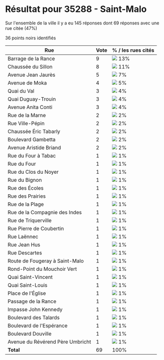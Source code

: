 # Résultat pour 35288 - Saint-Malo

Sur l'ensemble de la ville il y a eu 145 réponses dont 69 réponses avec une rue citée (47%)

36 points noirs identifiés

| Rue | Vote | % / les rues cités|
|-----|------|-------------------|
| Barrage de la Rance | 9 | <img src="../../img/bar_13.gif" />&nbsp;13%|
| Chaussée du Sillon | 8 | <img src="../../img/bar_11.gif" />&nbsp;11%|
| Avenue Jean Jaurès | 5 | <img src="../../img/bar_7.gif" />&nbsp;7%|
| Avenue de Moka | 4 | <img src="../../img/bar_5.gif" />&nbsp;5%|
| Quai du Val | 3 | <img src="../../img/bar_4.gif" />&nbsp;4%|
| Quai Duguay-Trouin | 3 | <img src="../../img/bar_4.gif" />&nbsp;4%|
| Avenue Anita Conti | 3 | <img src="../../img/bar_4.gif" />&nbsp;4%|
| Rue de la Marne | 2 | <img src="../../img/bar_2.gif" />&nbsp;2%|
| Rue Ville-Pépin | 2 | <img src="../../img/bar_2.gif" />&nbsp;2%|
| Chaussée Éric Tabarly | 2 | <img src="../../img/bar_2.gif" />&nbsp;2%|
| Boulevard Gambetta | 2 | <img src="../../img/bar_2.gif" />&nbsp;2%|
| Avenue Aristide Briand | 2 | <img src="../../img/bar_2.gif" />&nbsp;2%|
| Rue du Four à Tabac | 1 | <img src="../../img/bar_1.gif" />&nbsp;1%|
| Rue du Four | 1 | <img src="../../img/bar_1.gif" />&nbsp;1%|
| Rue du Clos du Noyer | 1 | <img src="../../img/bar_1.gif" />&nbsp;1%|
| Rue du Bignon | 1 | <img src="../../img/bar_1.gif" />&nbsp;1%|
| Rue des Écoles | 1 | <img src="../../img/bar_1.gif" />&nbsp;1%|
| Rue des Prairies | 1 | <img src="../../img/bar_1.gif" />&nbsp;1%|
| Rue de la Plage | 1 | <img src="../../img/bar_1.gif" />&nbsp;1%|
| Rue de la Compagnie des Indes | 1 | <img src="../../img/bar_1.gif" />&nbsp;1%|
| Rue de Triquerville | 1 | <img src="../../img/bar_1.gif" />&nbsp;1%|
| Rue Pierre de Coubertin | 1 | <img src="../../img/bar_1.gif" />&nbsp;1%|
| Rue Laënnec | 1 | <img src="../../img/bar_1.gif" />&nbsp;1%|
| Rue Jean Hus | 1 | <img src="../../img/bar_1.gif" />&nbsp;1%|
| Rue Descartes | 1 | <img src="../../img/bar_1.gif" />&nbsp;1%|
| Route de Fougeray à Saint-Malo | 1 | <img src="../../img/bar_1.gif" />&nbsp;1%|
| Rond-Point du Mouchoir Vert | 1 | <img src="../../img/bar_1.gif" />&nbsp;1%|
| Quai Saint-Vincent | 1 | <img src="../../img/bar_1.gif" />&nbsp;1%|
| Quai Saint-Louis | 1 | <img src="../../img/bar_1.gif" />&nbsp;1%|
| Place de l'Église | 1 | <img src="../../img/bar_1.gif" />&nbsp;1%|
| Passage de la Rance | 1 | <img src="../../img/bar_1.gif" />&nbsp;1%|
| Impasse John Kennedy | 1 | <img src="../../img/bar_1.gif" />&nbsp;1%|
| Boulevard des Talards | 1 | <img src="../../img/bar_1.gif" />&nbsp;1%|
| Boulevard de l'Espérance | 1 | <img src="../../img/bar_1.gif" />&nbsp;1%|
| Boulevard Douville | 1 | <img src="../../img/bar_1.gif" />&nbsp;1%|
| Avenue du Révérend Père Umbricht | 1 | <img src="../../img/bar_1.gif" />&nbsp;1%|
| **Total** | 69 | 100%|
